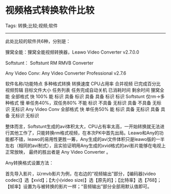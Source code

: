 # 视频格式转换软件比较
Tags: 转换;比较;视频;软件

------

此处比较的软件共6种，分别是：

 狸窝全能：狸窝全能视频转换器，Leawo Video Converter v2.7.0.0 

 Softstunt： Softstunt RM RMVB Converter

Any Video Conv: Any Video Converter Professional v2.7.6

 

 软件名称/功能特点 多种格式转换 转换速度 CPU占用率 合并视频 已完成百分比 视频剪辑 目标文件大小 任务列表 任务完成自动关机 已消耗时间 剩余时间 狸窝全能 全部格式 快 100% 能 标识 具备 标识 具备 具备 标识 标识  Softstunt 仅rm->多种格式 慢 单任务40%，双任务80% 不能 标识 不具备 无标识 具备 不具备 无标识 无标识  Any Video Conv 全部格式 快 单任务50% 能 标识 具备 无标识 具备 具备 无标识 无标识  

整体而言，Softstunt生成的avi体积太大，CPU占有率太高，一开始转换就无法进行其他工作了，只能转换rm格式视频，在本次PK中首先出局。Leawo和Any的功能都不错，leawo的易用性更胜一筹，Any生成的avi文件体积只是leawo版的一半左右（相同的avi制式），且实验证明用Any生成的xvid格式的avi影片能够在电视上正常放映， 最终的胜出者是 Any Video Converter  。

Any转换格式设置方法：

首先导入影片，以rmvb影片为例，在右边的“视频输出”部分，【编码器(video codec)】选【xvid】；【大小(video size)】选【原先的】；【比特率】选【768】；【帧率】设置为与被转换的影片一样；“音频输出”部分全部用默认值即可。